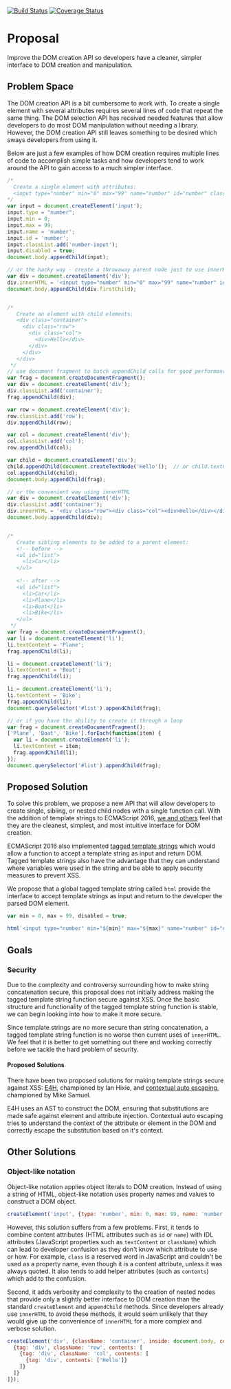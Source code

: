 [![Build Status](https://travis-ci.org/straker/html-tagged-template.svg?branch=master)](https://travis-ci.org/straker/html-tagged-template)
[![Coverage Status](https://coveralls.io/repos/straker/html-tagged-template/badge.svg?branch=master&service=github)](https://coveralls.io/github/straker/html-tagged-template?branch=master)

# Proposal

Improve the DOM creation API so developers have a cleaner, simpler interface to DOM creation and manipulation.

## Problem Space

The DOM creation API is a bit cumbersome to work with. To create a single element with several attributes requires several lines of code that repeat the same thing. The DOM selection API has received needed features that allow developers to do most DOM manipulation without needing a library. However, the DOM creation API still leaves something to be desired which sways developers from using it.

Below are just a few examples of how DOM creation requires multiple lines of code to accomplish simple tasks and how developers tend to work around the API to gain access to a much simpler interface.

```js
/*
  Create a single element with attributes:
  <input type="number" min="0" max="99" name="number" id="number" class="number-input" disabled/>
*/
var input = document.createElement('input');
input.type = "number";
input.min = 0;
input.max = 99;
input.name = 'number';
input.id = 'number';
input.classList.add('number-input');
input.disabled = true;
document.body.appendChild(input);

// or the hacky way - create a throwaway parent node just to use innerHTML
var div = document.createElement('div');
div.innerHTML = '<input type="number" min="0" max="99" name="number" id="number" class="number-input" disabled/>';
document.body.appendChild(div.firstChild);


/*
   Create an element with child elements:
   <div class="container">
     <div class="row">
       <div class="col">
         <div>Hello</div>
       </div>
     </div>
   </div>
 */
// use document fragment to batch appendChild calls for good performance
var frag = document.createDocumentFragment();
var div = document.createElement('div');
div.classList.add('container');
frag.appendChild(div);

var row = document.createElement('div');
row.classList.add('row');
div.appendChild(row);

var col = document.createElement('div');
col.classList.add('col');
row.appendChild(col);

var child = document.createElement('div');
child.appendChild(document.createTextNode('Hello'));  // or child.textContext = 'Hello';
col.appendChild(child);
document.body.appendChild(frag);

// or the convenient way using innerHTML
var div = document.createElement('div');
div.classList.add('container');
div.innerHTML = '<div class="row"><div class="col"><div>Hello</div></div></div>';
document.body.appendChild(div);


/*
   Create sibling elements to be added to a parent element:
   <!-- before -->
   <ul id="list">
     <li>Car</li>
   </ul>
 
   <!-- after -->
   <ul id="list">
     <li>Car</li>
     <li>Plane</li>
     <li>Boat</li>
     <li>Bike</li>
   </ul>
 */
var frag = document.createDocumentFragment();
var li = document.createElement('li');
li.textContent = 'Plane';
frag.appendChild(li);

li = document.createElement('li');
li.textContent = 'Boat';
frag.appendChild(li);

li = document.createElement('li');
li.textContent = 'Bike';
frag.appendChild(li);
document.querySelector('#list').appendChild(frag);

// or if you have the ability to create it through a loop
var frag = document.createDocumentFragment();
['Plane', 'Boat', 'Bike'].forEach(function(item) {
  var li = document.createElement('li');
  li.textContent = item;
  frag.appendChild(li);
});
document.querySelector('#list').appendChild(frag);
```

## Proposed Solution

To solve this problem, we propose a new API that will allow developers to create single, sibling, or nested child nodes with a single function call. With the addition of template strings to ECMAScript 2016, [we and others](https://lists.w3.org/Archives/Public/www-dom/2011OctDec/0170.html) feel that they are the cleanest, simplest, and most intuitive interface for DOM creation.

ECMAScript 2016 also implemented [tagged template strings](https://developer.mozilla.org/en-US/docs/Web/JavaScript/Reference/template_strings#Tagged_template_strings) which would allow a function to accept a template string as input and return DOM. Tagged template strings also have the advantage that they can understand where variables were used in the string and be able to apply security measures to prevent XSS.

We propose that a global tagged template string called `html` provide the interface to accept template strings as input and return to the developer the parsed DOM element.

```js
var min = 0, max = 99, disabled = true;

html`<input type="number" min="${min}" max="${max}" name="number" id="number" class="number-input" ${ (disabled ? 'disabled' : '') }/>`
```

## Goals

### 

### Security

Due to the complexity and controversy surrounding how to make string concatenation secure, this proposal does not initially address making the tagged template string function secure against XSS. Once the basic structure and functionality of the tagged template string function is stable, we can begin looking into how to make it more secure.

Since template strings are no more secure than string concatenation, a tagged template string function is no worse then current uses of `innerHTML`. We feel that it is better to get something out there and working correctly before we tackle the hard problem of security.

#### Proposed Solutions

There have been two proposed solutions for making template strings secure against XSS: [E4H](http://www.hixie.ch/specs/e4h/strawman), championed by Ian Hixie, and [contextual auto escaping](https://js-quasis-libraries-and-repl.googlecode.com/svn/trunk/safetemplate.html#security_under_maintenance), championed by Mike Samuel. 

E4H uses an AST to construct the DOM, ensuring that substitutions are made safe against element and attribute injection. Contextual auto escaping tries to understand the context of the attribute or element in the DOM and correctly escape the substitution based on it's context.

## Other Solutions

### Object-like notation

Object-like notation applies object literals to DOM creation. Instead of using a string of HTML, object-like notation uses property names and values to construct a DOM object.

```js
createElement('input', {type: 'number', min: 0, max: 99, name: 'number', id: 'number', className: 'number-input', disabled: true, inside: document.body});
```

However, this solution suffers from a few problems. First, it tends to combine content attributes (HTML attributes such as `id` or `name`) with IDL attributes (JavaScript properties such as `textContent` or `className`) which can lead to developer confusion as they don't know which attribute to use or how. For example, `class` is a reserved word in JavaScript and couldn't be used as a property name, even though it is a content attribute, unless it was always quoted. It also tends to add helper attributes (such as `contents`) which add to the confusion.

Second, it adds verbosity and complexity to the creation of nested nodes that provide only a slightly better interface to DOM creation than the standard `createElement` and `appendChild` methods. Since developers already use `innerHTML` to avoid these methods, it would seem unlikely that they would give up the convenience of `innerHTML` for a more complex and verbose solution.

```js
createElement('div', {className: 'container', inside: document.body, contents: [
  {tag: 'div', className: 'row', contents: [
    {tag: 'div', className: 'col', contents: [
      {tag: 'div', contents: ['Hello']}
    ]}
  ]}
]});
```